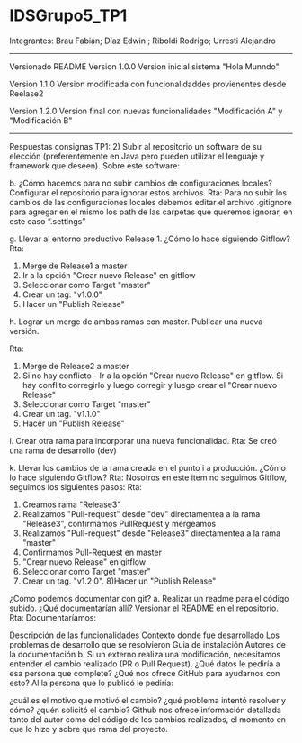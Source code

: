 # IDSGrupo5_TP1

Integrantes: 
Brau Fabián; Díaz Edwin ; Riboldi Rodrigo; Urresti Alejandro

------------------------------------------------------------------------------------
Versionado README
Version 1.0.0
  Version inicial sistema "Hola Munndo"

Version 1.1.0
  Version modificada con funcionalidaddes provienentes desde Reelase2

Version 1.2.0
  Version final con nuevas funcionalidades "Modificación A" y "Modificación B"

------------------------------------------------------------------------------------
Respuestas consignas TP1: 
2) Subir al repositorio un software de su elección (preferentemente en Java pero pueden utilizar el lenguaje y framework que deseen). Sobre este software:

b. ¿Cómo hacemos para no subir cambios de configuraciones locales? Configurar el repositorio para ignorar estos archivos. 
Rta: Para no subir los cambios de las configuraciones locales debemos editar el archivo .gitignore para agregar en el mismo los path de las carpetas que queremos ignorar, en este caso “.settings”

g. Llevar al entorno productivo Release 1. ¿Cómo lo hace siguiendo Gitflow? 
Rta: 
1) Merge de Release1 a master
2) Ir a la opción "Crear nuevo Release" en gitflow 
3) Seleccionar como Target "master" 
4) Crear un tag. "v1.0.0" 
5) Hacer un "Publish Release"


h. Lograr un merge de ambas ramas con master. Publicar una nueva versión. 

  Rta:
  1) Merge de Release2 a master
  2) Si no hay conflicto - Ir a la opción "Crear nuevo Release" en gitflow. Si hay conflito corregirlo y luego corregir y luego crear el "Crear nuevo Release"
  3) Seleccionar como Target "master" 
  4) Crear un tag. "v1.1.0" 
  5) Hacer un "Publish Release"


i. Crear otra rama para incorporar una nueva funcionalidad. 
  Rta: Se creó una rama de desarrollo (dev)

k. Llevar los cambios de la rama creada en el punto i a producción. ¿Cómo lo hace siguiendo Gitflow? Rta: Nosotros en este item no seguimos Gitflow, seguimos los siguientes pasos:
Rta:
1) Creamos rama "Release3"
2) Realizamos "Pull-request" desde "dev" directamentea a la rama "Release3", confirmamos PullRequest y  mergeamos
3) Realizamos "Pull-request" desde "Release3" directamentea a la rama "master"
4) Confirmamos Pull-Request en master
5) "Crear nuevo Release" en gitflow
6) Seleccionar como Target "master"
7) Crear un tag. "v1.2.0".
8)Hacer un "Publish Release"



¿Cómo podemos documentar con git? a. Realizar un readme para el código subido. ¿Qué documentarían allí? Versionar el README en el repositorio. Rta: Documentaríamos:

Descripción de las funcionalidades
Contexto donde fue desarrollado
Los problemas de desarrollo que se resolvieron
Guia de instalación
Autores de la documentación
b. Si un externo realiza una modificación, necesitamos entender el cambio realizado (PR o Pull Request). ¿Qué datos le pediría a esa persona que complete? ¿Qué nos ofrece GitHub para ayudarnos con esto? Al la persona que lo publicó le pediría:

¿cuál es el motivo que motivó el cambio?
¿qué problema intentó resolver y cómo?
¿quén solicitó el cambio? Github nos ofrece información detallada tanto del autor como del código de los cambios realizados, el momento en que lo hizo y sobre que rama del proyecto.
